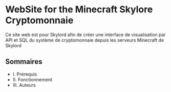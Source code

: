 # WebSite for the Minecraft Skylore Cryptomonnaie
Ce site web est pour Skylord afin de créer une interface de visualisation par API et SQL du système de cryptomonnaie depuis les serveurs Minecraft de Skylord

## Sommaires
<ul> 
    <li>I. Prérequis</li>
    <li>II. Fonctionnement</li>
    <li>III. Auteurs</li>
</ul>

